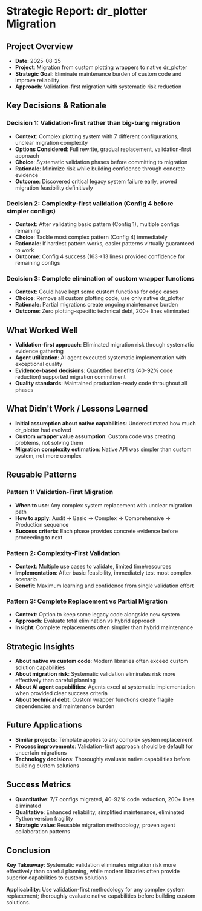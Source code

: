 # Strategic Report: dr_plotter Migration

## Project Overview
- **Date**: 2025-08-25
- **Project**: Migration from custom plotting wrappers to native dr_plotter
- **Strategic Goal**: Eliminate maintenance burden of custom code and improve reliability
- **Approach**: Validation-first migration with systematic risk reduction

## Key Decisions & Rationale
### Decision 1: Validation-first rather than big-bang migration
- **Context**: Complex plotting system with 7 different configurations, unclear migration complexity
- **Options Considered**: Full rewrite, gradual replacement, validation-first approach
- **Choice**: Systematic validation phases before committing to migration
- **Rationale**: Minimize risk while building confidence through concrete evidence
- **Outcome**: Discovered critical legacy system failure early, proved migration feasibility definitively

### Decision 2: Complexity-first validation (Config 4 before simpler configs)
- **Context**: After validating basic pattern (Config 1), multiple configs remaining
- **Choice**: Tackle most complex pattern (Config 4) immediately 
- **Rationale**: If hardest pattern works, easier patterns virtually guaranteed to work
- **Outcome**: Config 4 success (163→13 lines) provided confidence for remaining configs

### Decision 3: Complete elimination of custom wrapper functions
- **Context**: Could have kept some custom functions for edge cases
- **Choice**: Remove all custom plotting code, use only native dr_plotter
- **Rationale**: Partial migrations create ongoing maintenance burden
- **Outcome**: Zero plotting-specific technical debt, 200+ lines eliminated

## What Worked Well
- **Validation-first approach**: Eliminated migration risk through systematic evidence gathering
- **Agent utilization**: AI agent executed systematic implementation with exceptional quality
- **Evidence-based decisions**: Quantified benefits (40-92% code reduction) supported migration commitment
- **Quality standards**: Maintained production-ready code throughout all phases

## What Didn't Work / Lessons Learned
- **Initial assumption about native capabilities**: Underestimated how much dr_plotter had evolved
- **Custom wrapper value assumption**: Custom code was creating problems, not solving them
- **Migration complexity estimation**: Native API was simpler than custom system, not more complex

## Reusable Patterns
### Pattern 1: Validation-First Migration
- **When to use**: Any complex system replacement with unclear migration path
- **How to apply**: Audit → Basic → Complex → Comprehensive → Production sequence
- **Success criteria**: Each phase provides concrete evidence before proceeding to next

### Pattern 2: Complexity-First Validation  
- **Context**: Multiple use cases to validate, limited time/resources
- **Implementation**: After basic feasibility, immediately test most complex scenario
- **Benefit**: Maximum learning and confidence from single validation effort

### Pattern 3: Complete Replacement vs Partial Migration
- **Context**: Option to keep some legacy code alongside new system
- **Approach**: Evaluate total elimination vs hybrid approach
- **Insight**: Complete replacements often simpler than hybrid maintenance

## Strategic Insights
- **About native vs custom code**: Modern libraries often exceed custom solution capabilities
- **About migration risk**: Systematic validation eliminates risk more effectively than careful planning
- **About AI agent capabilities**: Agents excel at systematic implementation when provided clear success criteria
- **About technical debt**: Custom wrapper functions create fragile dependencies and maintenance burden

## Future Applications
- **Similar projects**: Template applies to any complex system replacement
- **Process improvements**: Validation-first approach should be default for uncertain migrations  
- **Technology decisions**: Thoroughly evaluate native capabilities before building custom solutions

## Success Metrics
- **Quantitative**: 7/7 configs migrated, 40-92% code reduction, 200+ lines eliminated
- **Qualitative**: Enhanced reliability, simplified maintenance, eliminated Python version fragility
- **Strategic value**: Reusable migration methodology, proven agent collaboration patterns

## Conclusion
**Key Takeaway**: Systematic validation eliminates migration risk more effectively than careful planning, while modern libraries often provide superior capabilities to custom solutions.

**Applicability**: Use validation-first methodology for any complex system replacement; thoroughly evaluate native capabilities before building custom solutions.